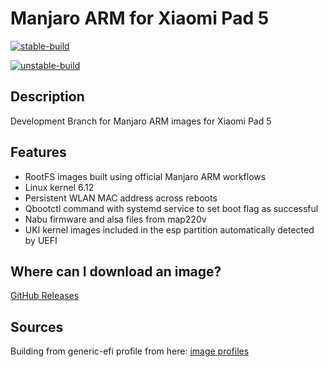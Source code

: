 # Manjaro ARM for Xiaomi Pad 5
[![stable-build](https://github.com/rodriguezst/manjaro-nabu/workflows/build-manjaro-stable/badge.svg)](https://github.com/rodriguezst/manjaro-nabu/actions)

[![unstable-build](https://github.com/rodriguezst/manjaro-nabu/workflows/build-manjaro-unstable/badge.svg)](https://github.com/rodriguezst/manjaro-nabu/actions)

## Description

Development Branch for Manjaro ARM images for Xiaomi Pad 5

## Features

- RootFS images built using official Manjaro ARM workflows
- Linux kernel 6.12
- Persistent WLAN MAC address across reboots
- Qbootctl command with systemd service to set boot flag as successful
- Nabu firmware and alsa files from map220v
- UKI kernel images included in the esp partition automatically detected by UEFI

## Where can I download an image?

[GitHub Releases](https://github.com/rodriguezst/manjaro-nabu/releases)

## Sources

Building from generic-efi profile from here: [image profiles](https://gitlab.manjaro.org/manjaro-arm/applications/arm-profiles)

